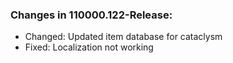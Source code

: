 ### Changes in 110000.122-Release:

- Changed: Updated item database for cataclysm
- Fixed: Localization not working

